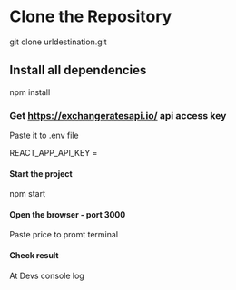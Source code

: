 # Clone the Repository

git clone urldestination.git

## Install all dependencies

npm install

### Get https://exchangeratesapi.io/ api access key

Paste it to .env file

REACT_APP_API_KEY =

#### Start the project

npm start

#### Open the browser - port 3000

Paste price to promt terminal

#### Check result

At Devs console log
